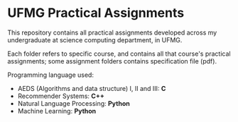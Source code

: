 # UFMG Practical Assignments
This repository contains all practical assignments developed across my undergraduate at science computing department, in UFMG.

Each folder refers to specific course, and contains all that course's practical assignments; some assignment folders contains specification file (pdf).

Programming language used:
 - AEDS (Algorithms and data structure) I, II and III: **C**
 - Recommender Systems: **C++**
 - Natural Language Processing: **Python**
 - Machine Learning: **Python**